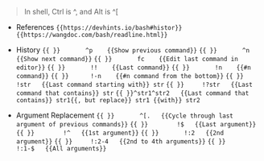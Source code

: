 > In shell, Ctrl is ^, and Alt is ^[

- References
`{{https://devhints.io/bash#histor}}`
`{{https://wangdoc.com/bash/readline.html}}`

- History
`{{ }}       ^p    {{Show previous command}}`
`{{ }}       ^n    {{Show next command}}`
`{{ }}       fc    {{Edit last command in editor}}`
`{{ }}       !!    {{Last command}}`
`{{ }}       !n    {{#n command}}`
`{{ }}      !-n    {{#n command from the bottom}}`
`{{ }}      !str   {{Last command starting with}} str`
`{{ }}     !?str   {{Last command that contains}} str`
`{{ }}^str1^str2   {{Last command that contains}} str1{{, but replace}} str1 {{with}} str2`

- Argument Replacement
`{{ }}       ^[.   {{Cycle through last argument of previous commands}}`
`{{ }}        !$   {{Last argument}}`
`{{ }}        !^   {{1st argument}}`
`{{ }}       !:2   {{2nd argument}}`
`{{ }}     !:2-4   {{2nd to 4th arguments}}`
`{{ }}     !:1-$   {{All arguments}}`
